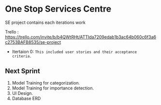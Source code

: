 # One Stop Services Centre
SE project contains each iterations work

Trello : https://trello.com/invite/b/b4QWtRHt/ATTIda7209edab1b3ac64b060c6f3a6c2753BAFB8535/se-project

* Itertaion 0: `This included user stories and their acceptance criteria.`

## Next Sprint
1. Model Training for categorization.
2. Model Training for importance detection.
3. UI Design.
4. Database ERD
